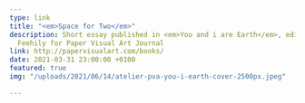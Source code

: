 ```yaml
---
type: link
title: "<em>Space for Two</em>"
description: Short essay published in <em>You and i are Earth</em>, edited by Fergus
  Feehily for Paper Visual Art Journal
link: http://papervisualart.com/books/
date: 2021-03-31 23:00:00 +0100
featured: true
img: "/uploads/2021/06/14/atelier-pva-you-i-earth-cover-2500px.jpeg"

---
```

